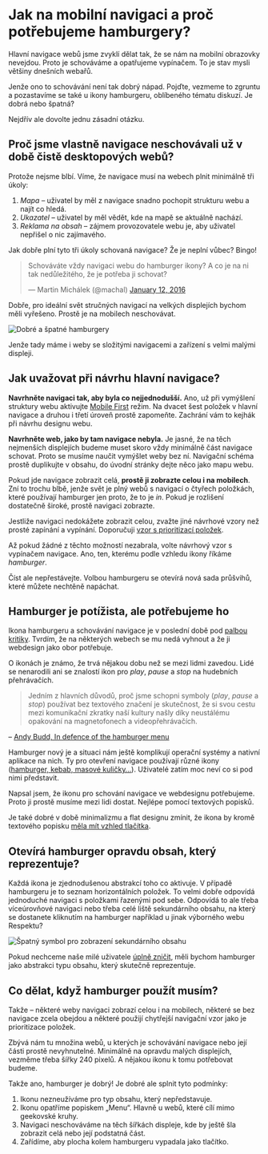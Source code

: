 # Jak na mobilní navigaci a proč potřebujeme hamburgery?

Hlavní navigace webů jsme zvyklí dělat tak, že se nám na mobilní obrazovky nevejdou. Proto je schováváme a opatřujeme vypínačem. To je stav mysli většiny dnešních webařů. 

Jenže ono to schovávání není tak dobrý nápad. Pojďte, vezmeme to zgruntu a pozastavíme se také u ikony hamburgeru, oblíbeného tématu diskuzí. Je dobrá nebo špatná?

Nejdřív ale dovolte jednu zásadní otázku.

## Proč jsme vlastně navigace neschovávali už v době čistě desktopových webů?

Protože nejsme blbí. Víme, že navigace musí na webech plnit minimálně tři úkoly:

1. *Mapa* – uživatel by měl z navigace snadno pochopit strukturu webu a najít co hledá.
2. *Ukazatel*  – uživatel by měl vědět, kde na mapě se aktuálně nachází.
3. *Reklama na obsah* – zájmem provozovatele webu je, aby uživatel nepřišel o nic zajímavého.

Jak dobře plní tyto tři úkoly schovaná navigace? Že je neplní vůbec? Bingo!

<blockquote class="twitter-tweet" data-lang="en"><p lang="cs" dir="ltr">Schováváte vždy navigaci webu do hamburger ikony? A co je na ni tak nedůležitého, že je potřeba ji schovat?</p>&mdash; Martin Michálek (@machal) <a href="https://twitter.com/machal/status/686878575400714240">January 12, 2016</a></blockquote>
<script async src="//platform.twitter.com/widgets.js" charset="utf-8"></script>

Dobře, pro ideální svět stručných navigací na velkých displejích bychom měli vyřešeno. Prostě je na mobilech neschovávat. 

![Dobré a špatné hamburgery](/assets/img/content/dest/original/hamburger-variants.jpg)

Jenže tady máme i weby se složitými navigacemi a zařízení s velmi malými displeji. 

## Jak uvažovat při návrhu hlavní navigace?

**Navrhněte navigaci tak, aby byla co nejjednodušší.** Ano, už při vymýšlení struktury webu aktivujte [Mobile First](mobile-first.md) režim. Na dvacet šest položek v hlavní navigace a druhou i třetí úroveň prostě zapomeňte. Zachrání vám to kejhák při návrhu designu webu.

**Navrhněte web, jako by tam navigace nebyla.** Je jasné, že na těch nejmenších displejích budeme muset skoro vždy minimálně část navigace schovat. Proto se musíme naučit vymýšlet weby bez ní. Navigační schéma prostě duplikujte v obsahu, do úvodní stránky dejte něco jako mapu webu.

Pokud jde navigace zobrazit celá, **prostě ji zobrazte celou i na mobilech**. Zní to trochu blbě, jenže svět je plný webů s navigací o čtyřech položkách, které používají hamburger jen proto, že to je *in*. Pokud je rozlišení dostatečně široké, prostě navigaci zobrazte. 

Jestliže navigaci nedokážete zobrazit celou, zvažte jiné návrhové vzory než prosté zapínání a vypínání. Doporučuji [vzor s prioritizací položek](https://css-tricks.com/the-priority-navigation-pattern/).

Až pokud žádné z těchto možností nezabrala, volte návrhový vzor s vypínačem navigace. Ano, ten, kterému podle vzhledu ikony říkáme *hamburger*. 

Číst ale nepřestávejte. Volbou hamburgeru se otevírá nová sada průšvihů, které můžete nechtěně napáchat.

## Hamburger je potížista, ale potřebujeme ho

Ikona hamburgeru a schovávání navigace je v poslední době pod [palbou](http://deep.design/the-hamburger-menu/) [kritiky](http://jecas.cz/hamburger-menu). Tvrdím, že na některých webech se mu nedá vyhnout a že ji webdesign jako obor potřebuje.

O ikonách je známo, že trvá nějakou dobu než se mezi lidmi zavedou. Lidé se nenarodili ani se znalostí ikon pro *play*, *pause* a *stop* na hudebních přehrávačích. 

> Jedním z hlavních důvodů, proč jsme schopni symboly (*play*, *pause* a *stop*) používat bez textového značení je skutečnost, že si svou cestu mezi komunikační zkratky naší kultury našly díky neustálému opakování na magnetofonech a videopřehrávačích.

– [Andy Budd, In defence of the hamburger menu](http://www.andybudd.com/archives/2016/01/in_defence_of_the_hamburger_menu/)

Hamburger nový je a situaci nám ještě komplikují operační systémy a nativní aplikace na nich. Ty pro otevření navigace používají různé ikony ([hamburger, kebab, masové kuličky…](https://twitter.com/lukew/status/591296890030915585)). Uživatelé zatím moc neví co si pod nimi představit.

Napsal jsem, že ikonu pro schování navigace ve webdesignu potřebujeme. Proto ji  prostě musíme mezi lidi dostat. Nejlépe pomocí textových popisků.

Je také dobré v době minimalizmu a flat designu zmínit, že ikona by kromě textového popisku [měla mít vzhled tlačítka](http://exisweb.net/menu-eats-hamburger).

## Otevírá hamburger opravdu obsah, který reprezentuje?

Každá ikona je zjednodušenou abstrakcí toho co aktivuje. V případě hamburgeru je to seznam horizontálních položek. To velmi dobře odpovídá jednoduché navigaci s položkami řazenými pod sebe.  Odpovídá to ale třeba víceúrovňové navigaci nebo třeba celé liště sekundárního obsahu, na který se dostanete kliknutím na hamburger například u jinak výborného webu Respektu? 

![Špatný symbol pro zobrazení sekundárního obsahu](/assets/img/content/dest/original/hamburger-abstraction.jpg)

Pokud nechceme naše milé uživatele [úplně zničit](/blog/47-znicit-mobilistu-1), měli bychom hamburger jako abstrakci typu obsahu, který skutečně reprezentuje.

## Co dělat, když hamburger použít musím?

Takže – některé weby navigaci zobrazí celou i na mobilech, některé se bez navigace zcela obejdou a některé použijí chytřejší navigační vzor jako je prioritizace položek. 

Zbývá nám tu množina webů, u kterých je schovávání navigace nebo její části prostě nevyhnutelné. Minimálně na opravdu malých displejích, vezměme třeba šířky 240 pixelů. A nějakou ikonu k tomu potřebovat budeme.

Takže ano, hamburger je dobrý! Je dobré ale splnit tyto podmínky:

1. Ikonu nezneužíváme pro typ obsahu, který nepředstavuje.
2. Ikonu opatříme popiskem „Menu“. Hlavně u webů, které cílí mimo geekovské kruhy. 
3. Navigaci neschováváme na těch šířkách displeje, kde by ještě šla zobrazit celá nebo její podstatná část.
4. Zařídíme, aby plocha kolem hamburgeru vypadala jako tlačítko.
